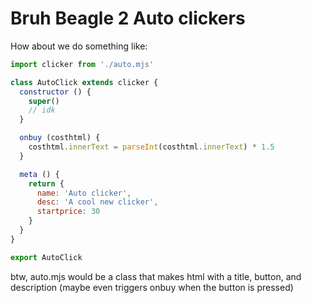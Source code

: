 # Bruh Beagle 2 Auto clickers

How about we do something like:

```js
import clicker from './auto.mjs'

class AutoClick extends clicker {
  constructor () {
    super()
    // idk
  }

  onbuy (costhtml) {
    costhtml.innerText = parseInt(costhtml.innerText) * 1.5
  }

  meta () {
    return {
      name: 'Auto clicker',
      desc: 'A cool new clicker',
      startprice: 30
    }
  }
}

export AutoClick
```

btw, auto.mjs would be a class that makes html with a title, button, and description (maybe even triggers onbuy when the button is pressed)
